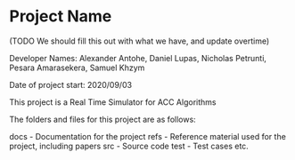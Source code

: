 # Project Name

(TODO We should fill this out with what we have, and update overtime)

Developer Names: Alexander Antohe, Daniel Lupas, Nicholas Petrunti, Pesara Amarasekera, Samuel Khzym

Date of project start: 2020/09/03

This project is a Real Time Simulator for ACC Algorithms

The folders and files for this project are as follows:

docs - Documentation for the project
refs - Reference material used for the project, including papers
src - Source code
test - Test cases
etc.
